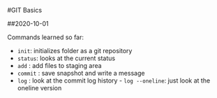 #GIT Basics

##2020-10-01

Commands learned so far:

- `init`: initializes folder as a git repository
- `status`: looks at the current status
-  `add` : add files to staging area
-  `commit` : save snapshot and write a message
-  `log` : look at the commit log history
       - `log --oneline`: just look at the oneline version 


